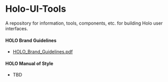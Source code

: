 # Holo-UI-Tools
A repository for information, tools, components, etc. for building Holo user interfaces.


#### HOLO Brand Guidelines

* [HOLO_Brand_Guidelines.pdf](documents/HOLO_Brand_Guidelines.pdf)

#### HOLO Manual of Style
* TBD


